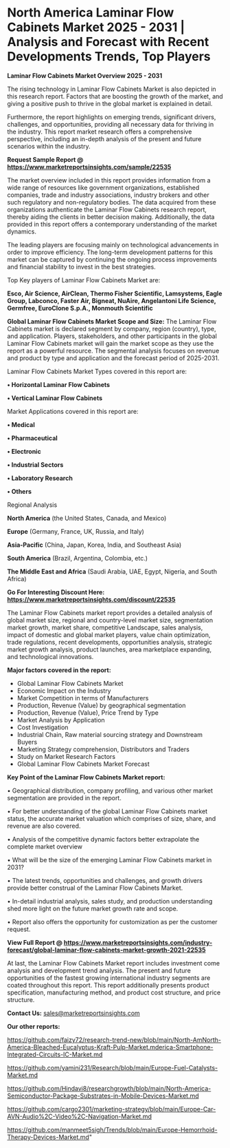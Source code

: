 # North America Laminar Flow Cabinets Market 2025 - 2031 | Analysis and Forecast with Recent Developments Trends, Top Players

<Strong> Laminar Flow Cabinets Market Overview 2025 - 2031</strong>

The rising technology in Laminar Flow Cabinets Market is also depicted in this research report. Factors that are boosting the growth of the market, and giving a positive push to thrive in the global market is explained in detail.

Furthermore, the report highlights on emerging trends, significant drivers, challenges, and opportunities, providing all necessary data for thriving in the industry. This report market research offers a comprehensive perspective, including an in-depth analysis of the present and future scenarios within the industry.

<strong>Request Sample Report @ <a href=https://www.marketreportsinsights.com/sample/22535>https://www.marketreportsinsights.com/sample/22535</a></strong>

The market overview included in this report provides information from a wide range of resources like government organizations, established companies, trade and industry associations, industry brokers and other such regulatory and non-regulatory bodies. The data acquired from these organizations authenticate the Laminar Flow Cabinets research report, thereby aiding the clients in better decision making. Additionally, the data provided in this report offers a contemporary understanding of the market dynamics.

The leading players are focusing mainly on technological advancements in order to improve efficiency. The long-term development patterns for this market can be captured by continuing the ongoing process improvements and financial stability to invest in the best strategies.

Top Key players of Laminar Flow Cabinets Market are:

<strong>Esco, Air Science, AirClean, Thermo Fisher Scientific, Lamsystems, Eagle Group, Labconco, Faster Air, Bigneat, NuAire, Angelantoni Life Science, Germfree, EuroClone S.p.A., Monmouth Scientific</strong>

<strong><b>Global Laminar Flow Cabinets Market Scope and Size:</b></strong>
The Laminar Flow Cabinets market is declared segment by company, region (country), type, and application. Players, stakeholders, and other participants in the global Laminar Flow Cabinets market will gain the market scope as they use the report as a powerful resource. The segmental analysis focuses on revenue and product by type and application and the forecast period of 2025-2031.

Laminar Flow Cabinets Market Types covered in this report are:

<strong>• Horizontal Laminar Flow Cabinets

• Vertical Laminar Flow Cabinets</strong>

Market Applications covered in this report are:

<strong>• Medical

• Pharmaceutical

• Electronic

• Industrial Sectors

• Laboratory Research

• Others</strong> 

Regional Analysis

<strong>North America</strong> (the United States, Canada, and Mexico)

<strong>Europe</strong> (Germany, France, UK, Russia, and Italy)

<strong>Asia-Pacific</strong> (China, Japan, Korea, India, and Southeast Asia)

<strong>South America</strong> (Brazil, Argentina, Colombia, etc.)

<strong>The Middle East and Africa</strong> (Saudi Arabia, UAE, Egypt, Nigeria, and South Africa)

<strong>Go For Interesting Discount Here: <a href=https://www.marketreportsinsights.com/discount/22535>https://www.marketreportsinsights.com/discount/22535</a></strong>

The Laminar Flow Cabinets market report provides a detailed analysis of global market size, regional and country-level market size, segmentation market growth, market share, competitive Landscape, sales analysis, impact of domestic and global market players, value chain optimization, trade regulations, recent developments, opportunities analysis, strategic market growth analysis, product launches, area marketplace expanding, and technological innovations.

<strong><b>Major factors covered in the report:</b></strong>
<ul>
  <li>Global Laminar Flow Cabinets Market </li>
  <li>Economic Impact on the Industry</li>
  <li>Market Competition in terms of Manufacturers</li>
  <li>Production, Revenue (Value) by geographical segmentation</li>
  <li>Production, Revenue (Value), Price Trend by Type</li>
  <li>Market Analysis by Application</li>
  <li>Cost Investigation</li>
  <li>Industrial Chain, Raw material sourcing strategy and Downstream Buyers</li>
  <li>Marketing Strategy comprehension, Distributors and Traders</li>
  <li>Study on Market Research Factors</li>
  <li>Global Laminar Flow Cabinets Market Forecast</li>
</ul>

<strong><b>Key Point of the Laminar Flow Cabinets Market report:</b></strong>

• Geographical distribution, company profiling, and various other market segmentation are provided in the report.

• For better understanding of the global Laminar Flow Cabinets market status, the accurate market valuation which comprises of size, share, and revenue are also covered.

• Analysis of the competitive dynamic factors better extrapolate the complete market overview

• What will be the size of the emerging Laminar Flow Cabinets market in 2031?

• The latest trends, opportunities and challenges, and growth drivers provide better construal of the Laminar Flow Cabinets Market.

• In-detail industrial analysis, sales study, and production understanding shed more light on the future market growth rate and scope.

• Report also offers the opportunity for customization as per the customer request.

<strong><b>View Full Report @ <a href=https://www.marketreportsinsights.com/industry-forecast/global-laminar-flow-cabinets-market-growth-2021-22535>https://www.marketreportsinsights.com/industry-forecast/global-laminar-flow-cabinets-market-growth-2021-22535</a></b></strong>


At last, the Laminar Flow Cabinets Market report includes investment come analysis and development trend analysis. The present and future opportunities of the fastest growing international industry segments are coated throughout this report. This report additionally presents product specification, manufacturing method, and product cost structure, and price structure.

<strong>Contact Us:</strong>
sales@marketreportsinsights.com

<strong>Our other reports:</strong>

<a href=https://github.com/faizy72/research-trend-new/blob/main/North-AmNorth-America-Bleached-Eucalyptus-Kraft-Pulp-Market.mderica-Smartphone-Integrated-Circuits-IC-Market.md>https://github.com/faizy72/research-trend-new/blob/main/North-AmNorth-America-Bleached-Eucalyptus-Kraft-Pulp-Market.mderica-Smartphone-Integrated-Circuits-IC-Market.md</a>

<a href=https://github.com/yamini231/Research/blob/main/Europe-Fuel-Catalysts-Market.md>https://github.com/yamini231/Research/blob/main/Europe-Fuel-Catalysts-Market.md</a>

<a href=https://github.com/Hindavi8/researchgrowth/blob/main/North-America-Semiconductor-Package-Substrates-in-Mobile-Devices-Market.md>https://github.com/Hindavi8/researchgrowth/blob/main/North-America-Semiconductor-Package-Substrates-in-Mobile-Devices-Market.md</a>

<a href=https://github.com/cargo2301/marketing-strategy/blob/main/Europe-Car-AVN-Audio%2C-Video%2C-Navigation-Market.md>https://github.com/cargo2301/marketing-strategy/blob/main/Europe-Car-AVN-Audio%2C-Video%2C-Navigation-Market.md</a>

<a href=https://github.com/manmeet5sigh/Trends/blob/main/Europe-Hemorrhoid-Therapy-Devices-Market.md>https://github.com/manmeet5sigh/Trends/blob/main/Europe-Hemorrhoid-Therapy-Devices-Market.md</a>"
